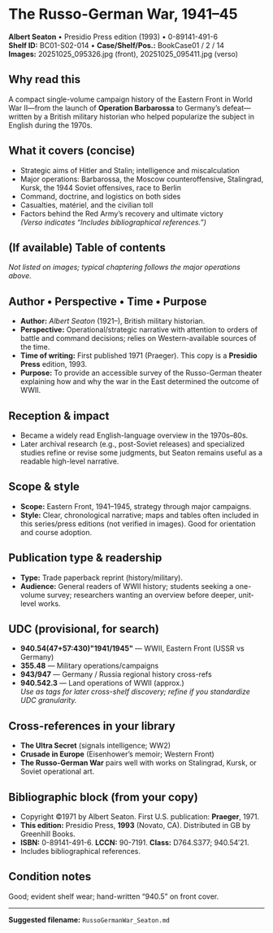 # The Russo-German War, 1941–45  
**Albert Seaton** • Presidio Press edition (1993) • 0-89141-491-6  
**Shelf ID:** BC01-S02-014 • **Case/Shelf/Pos.:** BookCase01 / 2 / 14  
**Images:** 20251025_095326.jpg (front), 20251025_095411.jpg (verso)

## Why read this
A compact single-volume campaign history of the Eastern Front in World War II—from the launch of **Operation Barbarossa** to Germany’s defeat—written by a British military historian who helped popularize the subject in English during the 1970s.

## What it covers (concise)
- Strategic aims of Hitler and Stalin; intelligence and miscalculation  
- Major operations: Barbarossa, the Moscow counteroffensive, Stalingrad, Kursk, the 1944 Soviet offensives, race to Berlin  
- Command, doctrine, and logistics on both sides  
- Casualties, matériel, and the civilian toll  
- Factors behind the Red Army’s recovery and ultimate victory  
*(Verso indicates “Includes bibliographical references.”)*

## (If available) Table of contents
_Not listed on images; typical chaptering follows the major operations above._

## Author • Perspective • Time • Purpose
- **Author:** *Albert Seaton* (1921–), British military historian.  
- **Perspective:** Operational/strategic narrative with attention to orders of battle and command decisions; relies on Western-available sources of the time.  
- **Time of writing:** First published 1971 (Praeger). This copy is a **Presidio Press** edition, 1993.  
- **Purpose:** To provide an accessible survey of the Russo-German theater explaining how and why the war in the East determined the outcome of WWII.

## Reception & impact
- Became a widely read English-language overview in the 1970s–80s.  
- Later archival research (e.g., post-Soviet releases) and specialized studies refine or revise some judgments, but Seaton remains useful as a readable high-level narrative.

## Scope & style
- **Scope:** Eastern Front, 1941–1945, strategy through major campaigns.  
- **Style:** Clear, chronological narrative; maps and tables often included in this series/press editions (not verified in images). Good for orientation and course adoption.

## Publication type & readership
- **Type:** Trade paperback reprint (history/military).  
- **Audience:** General readers of WWII history; students seeking a one-volume survey; researchers wanting an overview before deeper, unit-level works.

## UDC (provisional, for search)
- **940.54(47+57:430)"1941/1945"** — WWII, Eastern Front (USSR vs Germany)  
- **355.48** — Military operations/campaigns  
- **943/947** — Germany / Russia regional history cross-refs  
- **940.542.3** — Land operations of WWII (approx.)  
*Use as tags for later cross-shelf discovery; refine if you standardize UDC granularity.*

## Cross-references in your library
- **The Ultra Secret** (signals intelligence; WW2)  
- **Crusade in Europe** (Eisenhower’s memoir; Western Front)  
- **The Russo-German War** pairs well with works on Stalingrad, Kursk, or Soviet operational art.

## Bibliographic block (from your copy)
- Copyright ©1971 by Albert Seaton. First U.S. publication: **Praeger**, 1971.  
- **This edition:** Presidio Press, **1993** (Novato, CA). Distributed in GB by Greenhill Books.  
- **ISBN:** 0-89141-491-6. **LCCN:** 90-7191. **Class:** D764.S377; 940.54′21.  
- Includes bibliographical references.

## Condition notes
Good; evident shelf wear; hand-written “940.5” on front cover.

---

**Suggested filename:** `RussoGermanWar_Seaton.md`
